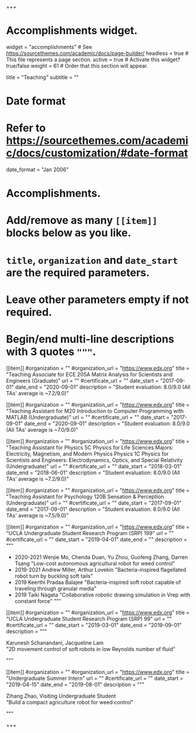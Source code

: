 +++

# Accomplishments widget.

widget = "accomplishments"  # See https://sourcethemes.com/academic/docs/page-builder/
headless = true  # This file represents a page section.
active = true  # Activate this widget? true/false
weight = 61  # Order that this section will appear.

title = "Teaching"
subtitle = ""

# Date format

# Refer to https://sourcethemes.com/academic/docs/customization/#date-format

date_format = "Jan 2006"

# Accomplishments.

# Add/remove as many `[[item]]` blocks below as you like.

# `title`, `organization` and `date_start` are the required parameters.

# Leave other parameters empty if not required.

# Begin/end multi-line descriptions with 3 quotes `"""`.

[[item]]
#organization = ""
#organization_url = "https://www.edx.org"
title = "Teaching Associate for ECE 205A Matrix Analysis for Scientists and Engineers (Graduate)"
url = ""
#certificate_url = ""
date_start = "2017-09-01"
date_end = "2020-09-01"
description = "Student evaluation: 8.0/9.0 (All TAs' average is ~7.2/9.0)"

[[item]]
#organization = ""
#organization_url = "https://www.edx.org"
title = "Teaching Assistant for M20 Introduction to Computer Programming with MATLAB (Undergraduate)"
url = ""
#certificate_url = ""
date_start = "2017-09-01"
date_end = "2020-09-01"
description = "Student evaluation: 8.0/9.0 (All TAs' average is ~7.0/9.0)"

[[item]]
#organization = ""
#organization_url = "https://www.edx.org"
title = "Teaching Assistant for Physics 5C Physics for Life Sciences Majors: Electricity, Magnetism, and Modern Physics Physics 1C Physics for Scientists and Engineers: Electrodynamics, Optics, and Special Relativity (Undergraduate)"
url = ""
#certificate_url = ""
date_start = "2018-03-01"
date_end = "2018-06-01"
description = "Student evaluation: 8.0/9.0 (All TAs' average is ~7.2/9.0)"

[[item]]
#organization = ""
#organization_url = "https://www.edx.org"
title = "Teaching Assistant for Psychology 120B Sensation & Perception (Undergraduate)"
url = ""
#certificate_url = ""
date_start = "2017-09-01"
date_end = "2017-09-01"
description = "Student evaluation: 8.0/9.0 (All TAs' average is ~7.5/9.0)"

[[item]]
#organization = ""
#organization_url = "https://www.edx.org"
title = "UCLA Undergraduate Student Research Program (SRP) 199"
url = ""
#certificate_url = ""
date_start = "2019-04-01"
date_end = ""
description = """

- 2020-2021 Wenjie Mo,  Chenda Duan, Yu Zhou, Guofeng Zhang, Darren Tsang
  "Low-cost autonomous agricultural robot for weed control"
- 2019-2021 Andrew Miller, Arthur Lovekin
  "Bacteria-inspired flagellated robot turn by buckling  soft tails"
- 2019          Keerthi Pradaa Balajee  "Bacteria-inspired soft robot capable of traveling through granular media"
- 2019      	  Taiki Nagata
  "Collaborative robotic drawing simulation in Vrep with constant force"
  """

[[item]]
#organization = ""
#organization_url = "https://www.edx.org"
title = "UCLA Undergraduate Student Research Program (SRP) 99"
url = ""
#certificate_url = ""
date_start = "2019-03-01"
date_end = "2019-09-01"
description = """

<div style="text-align: left;">
Karunesh Schanandani, Jacqueline Lam
</div>
<div style="text-align: left;">
"2D movement control of soft robots in low Reynolds number of fluid"
</div>

"""

[[item]]
#organization = ""
#organization_url = "https://www.edx.org"
title = "Undergraduate Summer Intern"
url = ""
#certificate_url = ""
date_start = "2019-04-15"
date_end = "2019-08-01"
description = """


<div style="text-align: left;">
Zihang Zhao, Visiting Undergraduate Student
</div>
<div style="text-align: left;">
"Build a compact agriculture robot for weed control"
</div>

"""

+++
